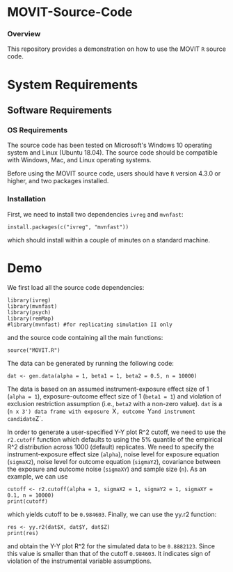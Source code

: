 # MOVIT-Source-Code

### Overview
This repository provides a demonstration on how to use the MOVIT `R` source code.

# System Requirements

## Software Requirements

### OS Requirements

The source code has been tested on Microsoft's Windows 10 operating system and Linux (Ubuntu 18.04). The source code should be compatible with Windows, Mac, and Linux operating systems.

Before using the MOVIT source code, users should have `R` version 4.3.0 or higher, and two packages installed.

### Installation  

First, we need to install two dependencies `ivreg` and `mvnfast`:

    install.packages(c("ivreg", "mvnfast"))
    
which should install within a couple of minutes on a standard machine.

# Demo

We first load all the source code dependencies:

```
library(ivreg)
library(mvnfast)
library(psych)
library(remMap)
#library(mvnfast) #for replicating simulation II only
```

and the source code containing all the main functions:

```
source("MOVIT.R")
```

The data can be generated by running the following code:

```
dat <- gen.data(alpha = 1, beta1 = 1, beta2 = 0.5, n = 10000)
```

The data is based on an assumed instrument-exposure effect size of 1 (`alpha = 1`), exposure-outcome effect size of 1 (`beta1 = 1`) and violation of exclusion restriction assumption (i.e., `beta2` with a non-zero value). `dat` is a (`n x 3') data frame with exposure `X`, outcome `Y` and instrument candidate `Z`.

In order to generate a user-specified Y-Y plot R^2 cutoff, we need to use the `r2.cutoff` function which defaults to using the 5% quantile of the empirical R^2 distribution across 1000 (default) replicates. We need to specify the instrument-exposure effect size (`alpha`), noise level for exposure equation (`sigmaX2`), noise level for outcome equation (`sigmaY2`), covariance between the exposure and outcome noise (`sigmaXY`) and sample size (`n`). As an example, we can use
```
cutoff <- r2.cutoff(alpha = 1, sigmaX2 = 1, sigmaY2 = 1, sigmaXY = 0.1, n = 10000)
print(cutoff)
```
which yields cutoff to be `0.984603`. Finally, we can use the yy.r2 function:
```
res <- yy.r2(dat$X, dat$Y, dat$Z)
print(res)
```
and obtain the Y-Y plot R^2 for the simulated data to be `0.8882123`. Since this value is smaller than that of the cutoff `0.984603`. It indicates sign of violation of the instrumental variable assumptions.
